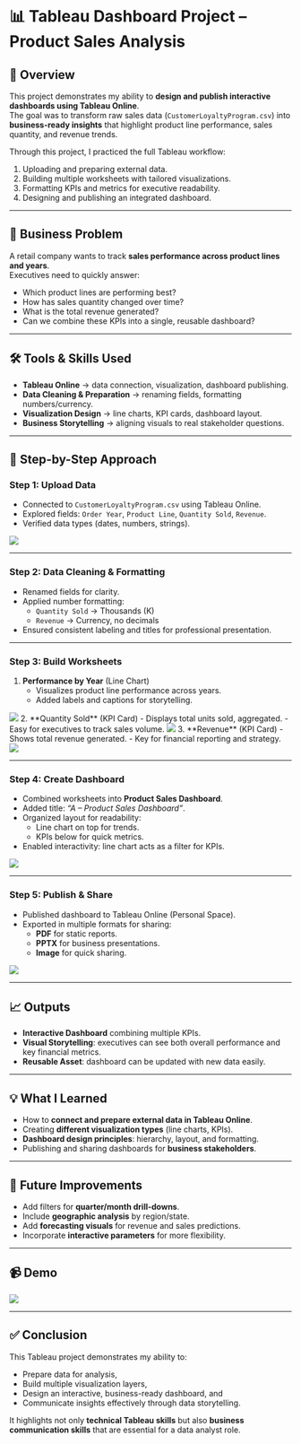 # 📊 Tableau Dashboard Project – Product Sales Analysis

## 📌 Overview
This project demonstrates my ability to **design and publish interactive dashboards using Tableau Online**.  
The goal was to transform raw sales data (`CustomerLoyaltyProgram.csv`) into **business-ready insights** that highlight product line performance, sales quantity, and revenue trends.

Through this project, I practiced the full Tableau workflow:
1. Uploading and preparing external data.
2. Building multiple worksheets with tailored visualizations.
3. Formatting KPIs and metrics for executive readability.
4. Designing and publishing an integrated dashboard.

---

## 🎯 Business Problem
A retail company wants to track **sales performance across product lines and years**.  
Executives need to quickly answer:
- Which product lines are performing best?
- How has sales quantity changed over time?
- What is the total revenue generated?
- Can we combine these KPIs into a single, reusable dashboard?

---

## 🛠️ Tools & Skills Used
- **Tableau Online** → data connection, visualization, dashboard publishing.  
- **Data Cleaning & Preparation** → renaming fields, formatting numbers/currency.  
- **Visualization Design** → line charts, KPI cards, dashboard layout.  
- **Business Storytelling** → aligning visuals to real stakeholder questions.  

---

## 🔄 Step-by-Step Approach

### **Step 1: Upload Data**
- Connected to `CustomerLoyaltyProgram.csv` using Tableau Online.  
- Explored fields: `Order Year`, `Product Line`, `Quantity Sold`, `Revenue`.  
- Verified data types (dates, numbers, strings).  

<img src="tableau/images/data.png" >

---

### **Step 2: Data Cleaning & Formatting**
- Renamed fields for clarity.  
- Applied number formatting:
  - `Quantity Sold` → Thousands (K)  
  - `Revenue` → Currency, no decimals  
- Ensured consistent labeling and titles for professional presentation.  



---

### **Step 3: Build Worksheets**
1. **Performance by Year** (Line Chart)  
   - Visualizes product line performance across years.  
   - Added labels and captions for storytelling.  
<img src="tableau/images/rty.png" >
2. **Quantity Sold** (KPI Card)  
   - Displays total units sold, aggregated.  
   - Easy for executives to track sales volume.  
<img src="tableau/images/quantity.png" >
3. **Revenue** (KPI Card)  
   - Shows total revenue generated.  
   - Key for financial reporting and strategy.  

<img src="tableau/images/revenue.png" >

---

### **Step 4: Create Dashboard**
- Combined worksheets into **Product Sales Dashboard**.  
- Added title: *“A – Product Sales Dashboard”*.  
- Organized layout for readability:
  - Line chart on top for trends.  
  - KPIs below for quick metrics.  
- Enabled interactivity: line chart acts as a filter for KPIs.  

<img src="tableau/images/dashboard.png" >

---

### **Step 5: Publish & Share**
- Published dashboard to Tableau Online (Personal Space).  
- Exported in multiple formats for sharing:
  - **PDF** for static reports.  
  - **PPTX** for business presentations.  
  - **Image** for quick sharing.  

<img src="tableau/images/fdashboard.png" >

---

## 📈 Outputs
- **Interactive Dashboard** combining multiple KPIs.  
- **Visual Storytelling**: executives can see both overall performance and key financial metrics.  
- **Reusable Asset**: dashboard can be updated with new data easily.  

---

## 💡 What I Learned
- How to **connect and prepare external data in Tableau Online**.  
- Creating **different visualization types** (line charts, KPIs).  
- **Dashboard design principles**: hierarchy, layout, and formatting.  
- Publishing and sharing dashboards for **business stakeholders**.  

---

## 🔮 Future Improvements
- Add filters for **quarter/month drill-downs**.  
- Include **geographic analysis** by region/state.  
- Add **forecasting visuals** for revenue and sales predictions.  
- Incorporate **interactive parameters** for more flexibility.  

---

## 📹 Demo
<img src="tableau/images/demo.mp4" >

---

## ✅ Conclusion
This Tableau project demonstrates my ability to:
- Prepare data for analysis,  
- Build multiple visualization layers,  
- Design an interactive, business-ready dashboard, and  
- Communicate insights effectively through data storytelling.  

It highlights not only **technical Tableau skills** but also **business communication skills** that are essential for a data analyst role.

